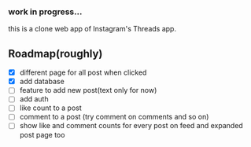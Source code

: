 ### work in progress...


this is a clone web app of Instagram's Threads app.


## Roadmap(roughly)
- [X] different page for all post when clicked 
- [X] add database
- [ ] feature to add new post(text only for now)
- [ ] add auth
- [ ] like count to a post  
- [ ] comment to a post (try comment on comments and so on)
- [ ] show like and comment counts for every post on feed and expanded post page too 